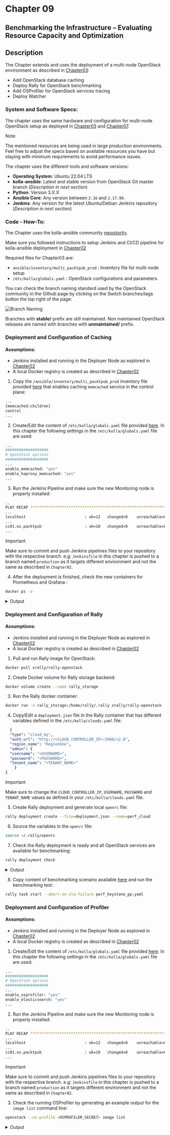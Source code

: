 # Chapter 09
## Benchmarking the Infrastructure – Evaluating Resource Capacity and Optimization

## Description

The Chapter extends and uses the deployment of a multi-node OpenStack environment as described in [Chapter03](https://github.com/PacktPublishing/Mastering-OpenStack-Third-Edition/tree/main/Chapter03):
- Add OpenStack database caching  
- Deploy Rally for OpenStack benchmarking
- Add OSProfiler for OpenStack services tracing
- Deploy Watcher


### System and Software Specs:

The chapter uses the same hardware and configuration for multi-node OpenStack setup as deployed in [Chapter03](https://github.com/PacktPublishing/Mastering-OpenStack-Third-Edition/tree/main/Chapter03) and [Chapter07](https://github.com/PacktPublishing/Mastering-OpenStack-Third-Edition/tree/main/Chapter07). 




> [!NOTE]
> The mentioned resources are being used in large production environments. Feel free to adjust the specs based on available resources you have but staying with minimum requirements to avoid performance issues. 


The chapter uses the different tools and software versions:

- **Operating System**: Ubuntu 22.04 LTS
- **kolla-ansible**: Latest and stable version from OpenStack Git master branch  (_Description in next section_)
- **Python**: Version 3.X.X
- **Ansible Core**: Any version between ```2.16```  and ```2.17.99```.
- **Jenkins**: Any version for the latest Ubuntu/Debian Jenkins repository (_Description in next section_)






### Code - How-To:

The Chapter uses the kolla-ansible community [repostority](https://github.com/openstack/kolla-ansible).

Make sure you followed instructions to setup Jenkins and CI/CD pipeline for kolla-ansible deployment in [Chapter02](https://github.com/PacktPublishing/Mastering-OpenStack-Third-Edition/tree/main/Chapter02#3setting-up-the-cicd-pipeline)

Required files for Chapter03 are:
- ```ansible/inventory/multi_packtpub_prod``` : Inventory file for multi-node setup
- ```/etc/kolla/globals.yaml``` : OpenStack configurations and parameters 

You can check the branch naming standard used by the OpenStack community in the Github page by clicking on the Switch branches/tags button the top right of the page:

![Branch Naming](IMG/Branches-Names-Standards.png)

Branches with **stable/** prefix are still maintained. Non maintained OpenStack releases are named with branches with **unmaintained/** prefix.




### Deployment and Configuration of Caching
#### Assumptions:
-  Jenkins installed and running in the Deployer Node as explored in [Chapter02](https://github.com/PacktPublishing/Mastering-OpenStack-Third-Edition/blob/main/Chapter02/README.md#3setting-up-the-cicd-pipeline)
-  A local Docker registry is created as described in [Chapter02](https://github.com/PacktPublishing/Mastering-OpenStack-Third-Edition/blob/main/Chapter02/README.md#2-prepare-the-deployment-environment)


1. Copy the `/ansible/inventory/multi_packtpub_prod` inventory file provided [here](https://github.com/PacktPublishing/Mastering-OpenStack-Third-Edition/blob/main/Chapter08/ansible/inventory/multi_packtpub_prod) that enables caching `memcached` service in the control plane:

```sh
...
[memcached:children]
control
...

```

2. Create/Edit the content of `/etc/kolla/globals.yaml` file provided [here](https://github.com/PacktPublishing/Mastering-OpenStack-Third-Edition/blob/main/Chapter08/etc/kolla/globals.yml). In this chapter the following settings in the `/etc/kolla/globals.yaml` file are used:

```sh
...
###################
# OpenStack options
###################
...
enable_memcached: "yes"
enable_haproxy_memcached: "yes"
...
```

3. Run the Jenkins Pipeline and make sure the new Monitoring node is properly installed:

```sh
..
PLAY RECAP *************************************************************************************************************************************************** 
...
localhost                          : ok=12   changed=0    unreachable=0    failed=0    skipped=87   rescued=0    ignored=0   
...
cc01.os.packtpub                   : ok=10   changed=0    unreachable=0    failed=0    skipped=91   rescued=0    ignored=0 
...
```

> [!IMPORTANT]
> Make sure to commit and push Jenkins pipelines files to your repository with the respective branch.
> e.g: `Jenkinsfile` in this chapter is pushed to a branch named `production` as it targets different environment and not the same as described in `Chapter02`. 


4. After the deployment is finished, check the new containers for Prometheus and Grafana :

```sh
docker ps -a 
```

<details close>
  <summary>Output</summary>

  ```sh
CONTAINER ID     IMAGE                                                                  COMMAND                     CREATED              STATUS                            PORTS     NAMES
...
da5241de225d     registry/openstack.kolla/memcached:master-rocky-9                      "dumb-init--single-.."      1 hour ago           Up 1 hour ago (healthy)                     memcached                                  
...

```
</details>



### Deployment and Configuration of Rally
#### Assumptions:
-  Jenkins installed and running in the Deployer Node as explored in [Chapter02](https://github.com/PacktPublishing/Mastering-OpenStack-Third-Edition/blob/main/Chapter02/README.md#3setting-up-the-cicd-pipeline)
-  A local Docker registry is created as described in [Chapter02](https://github.com/PacktPublishing/Mastering-OpenStack-Third-Edition/blob/main/Chapter02/README.md#2-prepare-the-deployment-environment)


1. Pull and run Rally image for OpenStack:

```sh
docker pull xrally/rally-openstack
```


2.  Create Docker volume for Rally storage backend:

```sh
docker volume create --name rally_storage
```




3. Run the Rally docker container:

```sh
docker run -v rally_storage:/home/rally/.rally xrally/rally-openstack
```



4. Copy/Edit a `deployment.json` file in the Rally container that has different variables defined in the `/etc/kolla/clouds.yaml` file:

```yaml
  {
  "type": "cloud_my",
  "auth_url": "http://<CLOUD_CONTROLLER_IP>:5000/v2.0",
  "region_name": "RegionOne",
  "admin": {
  "username": "<USERNAME>",
  "password": "<PASSWORD>",
  "tenant_name": "<TENANT_NAME>"
    } 
}


```

> [!IMPORTANT]
> Make sure to change the `CLOUD_CONTROLLER_IP`, `USERNAME`, `PASSWORD` and `TENANT_NAME` values as defined in your  `/etc/kolla/clouds.yaml` file.


5. Create Rally deployment and generate local `openrc` file:

```sh
rally deployment create --file=deployment.json --name=perf_cloud
```

6. Source the variables in the `openrc` file:

```sh
source ~/.rally/openrc
```

7. Check the Rally deployment is ready and all OpenStack services are available for benchmarking:

```sh
rally deployment check
```

<details close>
  <summary>Output</summary>

  ```sh
keystone endpoints are valid and following services are available:
+------------+----------------+-----------+
| Service    | Service Type   | Status    |
+------------+----------------+-----------+
| ceilometer | metering       | Available |
| cinder     | volume         | Available |
| cinderv2   | volumev2       | Available |
| cinderv3   | volumev3       | Available |
| glance     | image          | Available |
| heat       | orchestration  | Available |
| gnocchi    | metric         | Available |
| keystone   | identity       | Available |
| nova       | compute        | Available |
| neutron    | network        | Available |
| s3         | s3             | Available |
+----------+----------------+-----------+

```
</details>

8. Copy content of benchmarking scenario available [here](https://github.com/PacktPublishing/Mastering-OpenStack-Third-Edition/blob/main/Chapter09/Rally/perf_keystone_pp.yaml) and run the benchmarking test:

```sh
rally task start --abort-on-sla-failure perf_keystone_pp.yaml
```


### Deployment and Configuration of Profiler
#### Assumptions:
-  Jenkins installed and running in the Deployer Node as explored in [Chapter02](https://github.com/PacktPublishing/Mastering-OpenStack-Third-Edition/blob/main/Chapter02/README.md#3setting-up-the-cicd-pipeline)
-  A local Docker registry is created as described in [Chapter02](https://github.com/PacktPublishing/Mastering-OpenStack-Third-Edition/blob/main/Chapter02/README.md#2-prepare-the-deployment-environment)



1. Create/Edit the content of `/etc/kolla/globals.yaml` file provided [here](https://github.com/PacktPublishing/Mastering-OpenStack-Third-Edition/blob/main/Chapter08/etc/kolla/globals.yml). In this chapter the following settings in the `/etc/kolla/globals.yaml` file are used:

```sh
...
###################
# OpenStack options
###################
...
enable_osprofiler: "yes"
enable_elasticsearch: "yes"
...
```

2. Run the Jenkins Pipeline and make sure the new Monitoring node is properly installed:

```sh
..
PLAY RECAP *************************************************************************************************************************************************** 
...
localhost                          : ok=12   changed=0    unreachable=0    failed=0    skipped=87   rescued=0    ignored=0   
...
cc01.os.packtpub                   : ok=10   changed=0    unreachable=0    failed=0    skipped=91   rescued=0    ignored=0 
...
```

> [!IMPORTANT]
> Make sure to commit and push Jenkins pipelines files to your repository with the respective branch.
> e.g: `Jenkinsfile` in this chapter is pushed to a branch named `production` as it targets different environment and not the same as described in `Chapter02`. 


3. Check the running OSProfiler by generating an example output for the `image list` command line:

```sh
openstack --os-profile <OSPROFILER_SECRET> image list
```

<details close>
  <summary>Output</summary>

  ```sh
+---------------------------------------+----------------+-----------+
| ID                                    | Name           | Status    |
+---------------------------------------+----------------+-----------+
| 5245da263-45a1-35de-2716-f524e2fe3aad | Cirros         | active    |  
+---------------------------------------+----------------+-----------+

```


> [!IMPORTANT]
> Make sure to change the `OSPROFILER_SECRET` values as defined in your  `/etc/kolla/passwords.yml` file.


### Deployment and Configuration of Watcher
#### Assumptions:
-  Jenkins installed and running in the Deployer Node as explored in [Chapter02](https://github.com/PacktPublishing/Mastering-OpenStack-Third-Edition/blob/main/Chapter02/README.md#3setting-up-the-cicd-pipeline)
-  A local Docker registry is created as described in [Chapter02](https://github.com/PacktPublishing/Mastering-OpenStack-Third-Edition/blob/main/Chapter02/README.md#2-prepare-the-deployment-environment)


1. Copy the `/ansible/inventory/multi_packtpub_prod` inventory file provided [here](https://github.com/PacktPublishing/Mastering-OpenStack-Third-Edition/blob/main/Chapter08/ansible/inventory/multi_packtpub_prod) that enables  `Watcher` service in the control plane:

```sh
...
[watcher:children]
control
[watcher-api:children]
watcher
[watcher-engine:children]
watcher
[watcher-applier:children]
watcher
...

```

2. Create/Edit the content of `/etc/kolla/globals.yaml` file provided [here](https://github.com/PacktPublishing/Mastering-OpenStack-Third-Edition/blob/main/Chapter08/etc/kolla/globals.yml). In this chapter the following settings in the `/etc/kolla/globals.yaml` file are used:

```sh
...
###################
# OpenStack options
###################
...
enable_watcher: "yes
...
```

3. Run the Jenkins Pipeline and make sure the new Monitoring node is properly installed:

```sh
..
PLAY RECAP *************************************************************************************************************************************************** 
...
localhost                          : ok=22   changed=0    unreachable=0    failed=0    skipped=65   rescued=0    ignored=0   
...
cc01.os.packtpub                   : ok=16   changed=0    unreachable=0    failed=0    skipped=96   rescued=0    ignored=0 
...
```

> [!IMPORTANT]
> Make sure to commit and push Jenkins pipelines files to your repository with the respective branch.
> e.g: `Jenkinsfile` in this chapter is pushed to a branch named `production` as it targets different environment and not the same as described in `Chapter02`. 


4. After the deployment is finished, check the new containers for Prometheus and Grafana :

```sh
docker ps -a 
```

<details close>
  <summary>Output</summary>

  ```sh
CONTAINER ID     IMAGE                                                                  COMMAND                     CREATED              STATUS                            PORTS     NAMES
...
652de235fe42     registry/openstack.kolla/watcher:master-rocky-9                        "dumb-init--single-.."      5 minutes ago        Up 2 minutes ago (healthy)                  watcher                                  
...

```
</details>


## Troubleshooting:



